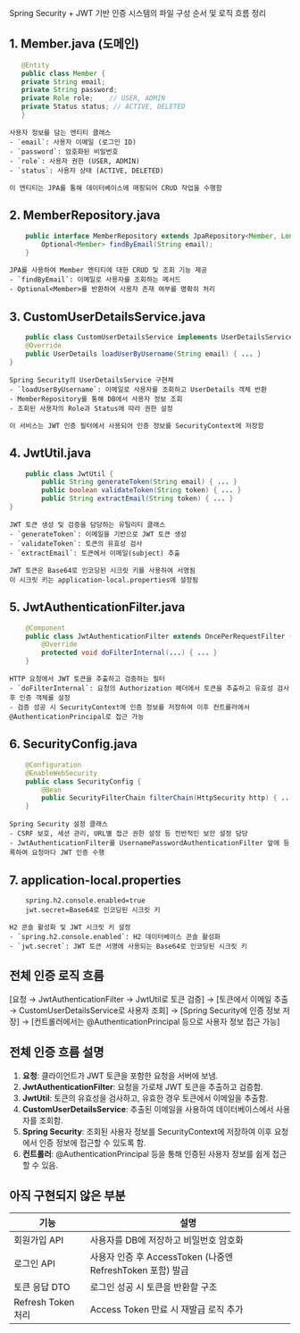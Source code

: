 Spring Security + JWT 기반 인증 시스템의 파일 구성 순서 및 로직 흐름 정리

## 1. Member.java (도메인)
```java
   @Entity
   public class Member {
   private String email;
   private String password;
   private Role role;    // USER, ADMIN
   private Status status; // ACTIVE, DELETED
   }
```
    사용자 정보를 담는 엔티티 클래스
    - `email`: 사용자 이메일 (로그인 ID)
    - `password`: 암호화된 비밀번호
    - `role`: 사용자 권한 (USER, ADMIN)
    - `status`: 사용자 상태 (ACTIVE, DELETED)

    이 엔티티는 JPA를 통해 데이터베이스에 매핑되어 CRUD 작업을 수행함

## 2. MemberRepository.java
```java
    public interface MemberRepository extends JpaRepository<Member, Long> {
        Optional<Member> findByEmail(String email);
    }
```
    JPA를 사용하여 Member 엔티티에 대한 CRUD 및 조회 기능 제공
    - `findByEmail`: 이메일로 사용자를 조회하는 메서드
    - Optional<Member>를 반환하여 사용자 존재 여부를 명확히 처리

## 3. CustomUserDetailsService.java
```java
    public class CustomUserDetailsService implements UserDetailsService {
    @Override
    public UserDetails loadUserByUsername(String email) { ... }
}
```
    Spring Security의 UserDetailsService 구현체
    - `loadUserByUsername`: 이메일로 사용자를 조회하고 UserDetails 객체 반환
    - MemberRepository를 통해 DB에서 사용자 정보 조회
    - 조회된 사용자의 Role과 Status에 따라 권한 설정

    이 서비스는 JWT 인증 필터에서 사용되어 인증 정보를 SecurityContext에 저장함

## 4. JwtUtil.java
```java
    public class JwtUtil {
        public String generateToken(String email) { ... }
        public boolean validateToken(String token) { ... }
        public String extractEmail(String token) { ... }
}
```
    JWT 토큰 생성 및 검증을 담당하는 유틸리티 클래스
    - `generateToken`: 이메일을 기반으로 JWT 토큰 생성
    - `validateToken`: 토큰의 유효성 검사
    - `extractEmail`: 토큰에서 이메일(subject) 추출

    JWT 토큰은 Base64로 인코딩된 시크릿 키를 사용하여 서명됨
    이 시크릿 키는 application-local.properties에 설정됨

## 5. JwtAuthenticationFilter.java
```java
    @Component
    public class JwtAuthenticationFilter extends OncePerRequestFilter {
        @Override
        protected void doFilterInternal(...) { ... }
    }
```
    HTTP 요청에서 JWT 토큰을 추출하고 검증하는 필터
    - `doFilterInternal`: 요청의 Authorization 헤더에서 토큰을 추출하고 유효성 검사 후 인증 객체를 설정
    - 검증 성공 시 SecurityContext에 인증 정보를 저장하여 이후 컨트롤러에서 @AuthenticationPrincipal로 접근 가능

## 6. SecurityConfig.java
```java
    @Configuration
    @EnableWebSecurity
    public class SecurityConfig {
        @Bean
        public SecurityFilterChain filterChain(HttpSecurity http) { ... }
    }
```
    Spring Security 설정 클래스
    - CSRF 보호, 세션 관리, URL별 접근 권한 설정 등 전반적인 보안 설정 담당
    - JwtAuthenticationFilter를 UsernamePasswordAuthenticationFilter 앞에 등록하여 요청마다 JWT 인증 수행

## 7. application-local.properties
```properties
    spring.h2.console.enabled=true
    jwt.secret=Base64로 인코딩된 시크릿 키
```
    H2 콘솔 활성화 및 JWT 시크릿 키 설정
    - `spring.h2.console.enabled`: H2 데이터베이스 콘솔 활성화
    - `jwt.secret`: JWT 토큰 서명에 사용되는 Base64로 인코딩된 시크릿 키
 
## 전체 인증 로직 흐름

[요청 → JwtAuthenticationFilter → JwtUtil로 토큰 검증] →
[토큰에서 이메일 추출 → CustomUserDetailsService로 사용자 조회] →
[Spring Security에 인증 정보 저장] →
[컨트롤러에서는 @AuthenticationPrincipal 등으로 사용자 정보 접근 가능]

## 전체 인증 흐름 설명
1. **요청**: 클라이언트가 JWT 토큰을 포함한 요청을 서버에 보냄.
2. **JwtAuthenticationFilter**: 요청을 가로채 JWT 토큰을 추출하고 검증함.
3. **JwtUtil**: 토큰의 유효성을 검사하고, 유효한 경우 토큰에서 이메일을 추출함.
4. **CustomUserDetailsService**: 추출된 이메일을 사용하여 데이터베이스에서 사용자를 조회함.
5. **Spring Security**: 조회된 사용자 정보를 SecurityContext에 저장하여 이후 요청에서 인증 정보에 접근할 수 있도록 함.
6. **컨트롤러**: @AuthenticationPrincipal 등을 통해 인증된 사용자 정보를 쉽게 접근할 수 있음.


## 아직 구현되지 않은 부분
| 기능               | 설명                                            |
| ---------------- | --------------------------------------------- |
| 회원가입 API         | 사용자를 DB에 저장하고 비밀번호 암호화                        |
| 로그인 API          | 사용자 인증 후 AccessToken (나중엔 RefreshToken 포함) 발급 |
| 토큰 응답 DTO        | 로그인 성공 시 토큰을 반환할 구조                           |
| Refresh Token 처리 | Access Token 만료 시 재발급 로직 추가                   |
